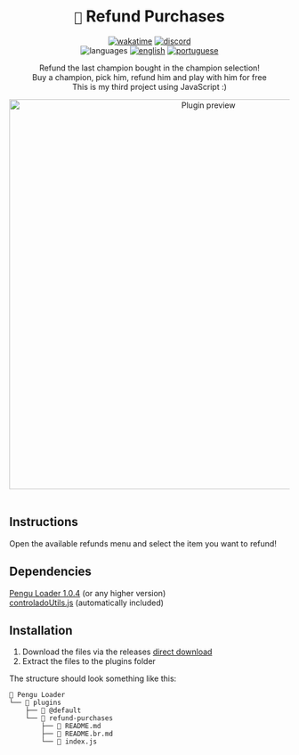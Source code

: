 <div align="center">

# `🐧` Refund Purchases <br>

[![wakatime](https://wakatime.com/badge/github/controlado/refund-purchases.svg)](https://wakatime.com/@programador/projects/mllzfbmkas)
[![discord](https://img.shields.io/badge/Discord-%235865F2.svg?style=flat&logo=discord&logoColor=white&color=blue)](https://discordapp.com/users/854886148455399436) <br>
![languages](https://img.shields.io/badge/Documentation-gray)
[![english](https://img.shields.io/badge/-English-blue)](README.md)
[![portuguese](https://img.shields.io/badge/-Português%20Brasileiro-blue)](README.br.md)

Refund the last champion bought in the champion selection! <br>
Buy a champion, pick him, refund him and play with him for free <br>
This is my third project using JavaScript :)

<img src="https://github.com/controlado/refund-purchases/assets/71716568/18d0b945-6207-4fe9-a1a1-39a18f97786f" width="700"  alt="Plugin preview"/>

</div>
<br>

## Instructions

Open the available refunds menu and select the item you want to refund!

## Dependencies

[Pengu Loader 1.0.4](https://github.com/PenguLoader/PenguLoader) (or any higher version) <br>
[controladoUtils.js](https://github.com/controlado/pengu-plugins) (automatically included)

## Installation

1. Download the files via the releases [direct download](https://github.com/controlado/refund-purchases/releases/latest/download/refund-purchases.zip)
2. Extract the files to the plugins folder

The structure should look something like this:

```
📂 Pengu Loader
└── 📂 plugins
    ├── 📂 @default
    └── 📂 refund-purchases
        ├── 📃 README.md
        ├── 📃 README.br.md
        └── 📀 index.js
```
